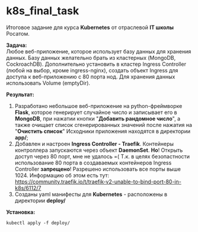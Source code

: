 # k8s_final_task
Итоговое задание для курса **Kubernetes** от отраслевой **IT школы** Росатом.

**Задача:**  
Любое веб-приложение, которое использует базу данных для хранения данных. Базу данных желательно брать из кластерных (MongoDB, CockroachDB). Дополнительно установить в кластер Ingress Controller (любой на выбор, кроме ingress-nginx), создать объект Ingress для доступа к веб-приложению с 80 порта нод. Для хранения данных использовать Volume (emptyDir).

**Результат:**
1) Разработано небольшое веб-приложение на python-фреймворке **Flask**, которое генерирует случайное число и записывает его в **MongoDB**, при нажатии кнопки "**Добавить рандомное число**", а также очищает список сгенерированных значений после нажатия на "**Очистить список**"  Исходники приложения находятся в директории **app/**;
2) Добавлен и настроен **Ingress Controller - Traefik**. Контейнеры контроллера запускаются через объект **DaemonSet**. **Но**! Открыть доступ через 80 порт, мне не удалось =( Т.к. в целях безопастности использование 80 порта в создаваемых контейнеров Ingress Controller **запрещено**! Разрешено использовать все порты выше 1024. Информацию об этом есть тут:  
https://community.traefik.io/t/traefik-v2-unable-to-bind-port-80-in-k8s/6112/7
4) Созданы yaml манифесты для **Kubernetes** - расположены в директории **deploy/**

**Установка:**

    kubectl apply -f deploy/
